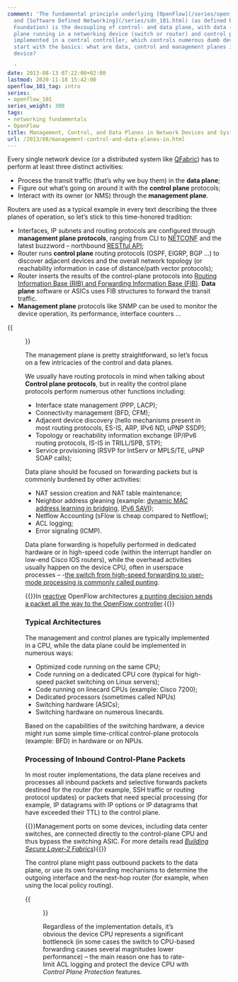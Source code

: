 ```yaml
---
comment: 'The fundamental principle underlying [OpenFlow](/series/openflow_101.html)
  and [Software Defined Networking](/series/sdn_101.html) (as defined by Open Networking
  Foundation) is the decoupling of control- and data plane, with data (forwarding)
  plane running in a networking device (switch or router) and control plane being
  implemented in a central controller, which controls numerous dumb devices. Let’s
  start with the basics: what are data, control and management planes in a network
  device?

  '
date: 2013-08-13 07:22:00+02:00
lastmod: 2020-11-18 15:42:00
openflow_101_tag: intro
series:
- openflow_101
series_weight: 300
tags:
- networking fundamentals
- OpenFlow
title: Management, Control, and Data Planes in Network Devices and Systems
url: /2013/08/management-control-and-data-planes-in.html
---
```

Every single network device (or a distributed system like [QFabric](/2011/09/qfabric-part-1-hardware-architecture.html)) has to perform at least three distinct activities:

-   Process the transit traffic (that’s why we buy them) in the **data plane**;
-   Figure out what’s going on around it with the **control plane** protocols;
-   Interact with its owner (or NMS) through the **management plane**.

Routers are used as a typical example in every text describing the three planes of operation, so let’s stick to this time-honored tradition:
<!--more-->
-   Interfaces, IP subnets and routing protocols are configured through **management plane protocols**, ranging from CLI to [NETCONF](/2012/06/netconf-expect-on-steroids.html) and the latest buzzword – northbound [RESTful API](/2012/08/why-is-restful-api-better-than-snmp.html);
-   Router runs **control plane** routing protocols (OSPF, EIGRP, BGP …) to discover adjacent devices and the overall network topology (or reachability information in case of distance/path vector protocols);
-   Router inserts the results of the control-plane protocols into [Routing Information Base (RIB) and Forwarding Information Base (FIB)](/2010/09/ribs-and-fibs.html). **Data plane** software or ASICs uses FIB structures to forward the transit traffic.
-   **Management plane** protocols like SNMP can be used to monitor the device operation, its performance, interface counters …

{{<figure src="DevicePlanes.png" caption="Management, Control, and Data Planes in a Router">}}

The management plane is pretty straightforward, so let’s focus on a few intricacies of the control and data planes.

We usually have routing protocols in mind when talking about **Control plane protocols**, but in reality the control plane protocols perform numerous other functions including:

-   Interface state management (PPP, LACP);
-   Connectivity management (BFD, CFM);
-   Adjacent device discovery (hello mechanisms present in most routing protocols, ES-IS, ARP, IPv6 ND, uPNP SSDP);
-   Topology or reachability information exchange (IP/IPv6 routing protocols, IS-IS in TRILL/SPB, STP);
-   Service provisioning (RSVP for IntServ or MPLS/TE, uPNP SOAP calls);

Data plane should be focused on forwarding packets but is commonly burdened by other activities:

-   NAT session creation and NAT table maintenance;
-   Neighbor address gleaning (example: [dynamic MAC address learning in bridging](/2010/07/bridging-and-routing-is-there.html), [IPv6 SAVI](/2013/03/ipv6-source-address-validation.html));
-   Netflow Accounting (sFlow is cheap compared to Netflow);
-   ACL logging;
-   Error signaling (ICMP).

Data plane forwarding is hopefully performed in dedicated hardware or in high-speed code (within the interrupt handler on low-end Cisco IOS routers), while the overhead activities usually happen on the device CPU, often in userspace processes – -[the switch from high-speed forwarding to user-mode processing is commonly called punting](/2013/02/process-fast-and-cef-switching-and.html).

{{<note warn>}}In [reactive](http://networkstatic.net/openflow-proactive-vs-reactive-flows/) OpenFlow architectures [a punting decision sends a packet all the way to the OpenFlow controller](/2013/03/controller-based-packet-forwarding-in.html).{{</note>}}

### Typical Architectures

The management and control planes are typically implemented in a CPU, while the data plane could be implemented in numerous ways:

* Optimized code running on the same CPU;
* Code running on a dedicated CPU core (typical for high-speed packet switching on Linux servers);
* Code running on linecard CPUs (example: Cisco 7200);
* Dedicated processors (sometimes called NPUs)
* Switching hardware (ASICs);
* Switching hardware on numerous linecards.

Based on the capabilities of the switching hardware, a device might run some simple time-critical control-plane protocols (example: BFD) in hardware or on NPUs.

### Processing of Inbound Control-Plane Packets

In most router implementations, the data plane receives and processes all inbound packets and selective forwards packets destined for the router (for example, SSH traffic or routing protocol updates) or packets that need special processing (for example, IP datagrams with IP options or IP datagrams that have exceeded their TTL) to the control plane.

{{<note info>}}Management ports on some devices, including data center switches, are connected directly to the control-plane CPU and thus bypass the switching ASIC. For more details read *[Building Secure Layer-2 Fabrics](/2020/10/building-secure-layer-2-fabric.html)*){{</note>}}

The control plane might pass outbound packets to the data plane, or use its own forwarding mechanisms to determine the outgoing interface and the next-hop router (for example, when using the local policy routing).

{{<figure src="ControlPlanePunting.png" caption="Processing of Inbound and Outbound Control-Plane Packets">}}

Regardless of the implementation details, it’s obvious the device CPU represents a significant bottleneck (in some cases the switch to CPU-based forwarding causes several magnitudes lower performance) – the main reason one has to rate-limit ACL logging and protect the device CPU with *Control Plane Protection* features.
